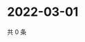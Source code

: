 # 2022-03-01

共 0 条

<!-- BEGIN WEIBO -->
<!-- 最后更新时间 Tue Mar 01 2022 22:19:30 GMT+0800 (China Standard Time) -->

<!-- END WEIBO -->
